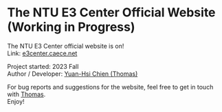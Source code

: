 # The NTU E3 Center Official Website (Working in Progress)
The NTU E3 Center official website is on!  
Link: [e3center.caece.net](https://e3center.caece.net)  

Project started: 2023 Fall  
Author / Developer: [Yuan-Hsi Chien (Thomas)](https://github.com/dobahsi)  

For bug reports and suggestions for the website, feel free to get in touch with [Thomas](mailto:hsi@caece.net).  
Enjoy!
